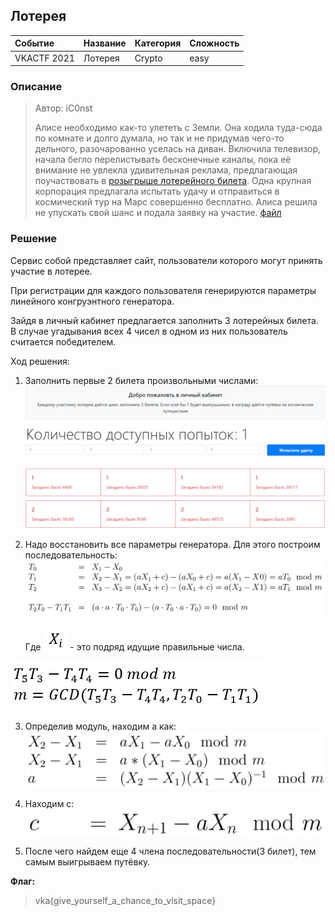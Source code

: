 ## Лотерея

| Событие | Название | Категория | Сложность |
| :------ | ---- | ---- | ---- |
| VKACTF 2021 | Лотерея | Crypto | easy |

### Описание

> Автор: iC0nst
>
> Алисе необходимо как-то улететь с Земли. Она ходила туда-сюда по комнате и долго думала, но так и не придумав чего-то дельного, разочарованно уселась на диван. Включила телевизор, начала бегло перелистывать бесконечные каналы, пока её внимание не увлекла удивительная реклама, предлагающая поучаствовать в [розыгрыше лотерейного билета](https://lottery.vkactf.ru). Одна крупная корпорация предлагала испытать удачу и отправиться в космический тур на Марс совершенно бесплатно. Алиса решила не упускать свой шанс и подала заявку на участие.
[файл](give/source.py)

### Решение

Сервис собой представляет сайт, пользователи которого могут принять участие в лотерее.

При регистрации для каждого пользователя генерируются параметры линейного конгруэнтного генератора.

Зайдя в личный кабинет предлагается заполнить 3 лотерейных билета. В случае угадывания всех 4 чисел в одном из них пользователь считается победителем. 

Ход решения:
1. Заполнить первые 2 билета произвольными числами:
![](images/lot.PNG)

2. Надо восстановить все параметры генератора. Для этого построим последовательность:
![](images/lcg_un.PNG)

   Где ![](images/Xi.PNG) - это подряд идущие правильные числа.  

![](images/m.PNG)

3. Определив модуль, находим a как:
![](images/a.PNG)

4. Находим с:
![](images/c.PNG)

5. После чего найдем еще 4 члена последовательности(3 билет), тем самым выигрываем путёвку. 

**Флаг:**

> vka{give_yourself_a_chance_to_visit_space}
